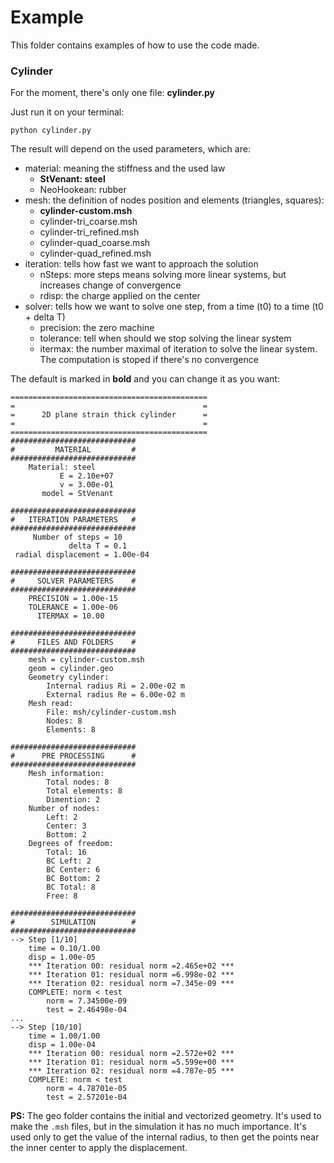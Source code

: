 # Example

This folder contains examples of how to use the code made.


### Cylinder

For the moment, there's only one file: **cylinder.py**

Just run it on your terminal:

```
python cylinder.py
```

The result will depend on the used parameters, which are:

* material: meaning the stiffness and the used law
    + **StVenant: steel**
    + NeoHookean: rubber
* mesh: the definition of nodes position and elements (triangles, squares):
    + **cylinder-custom.msh**
    + cylinder-tri_coarse.msh
    + cylinder-tri_refined.msh
    + cylinder-quad_coarse.msh
    + cylinder-quad_refined.msh
* iteration: tells how fast we want to approach the solution 
    + nSteps: more steps means solving more linear systems, but increases change of convergence
    + rdisp: the charge applied on the center
* solver: tells how we want to solve one step, from a time (t0) to a time (t0 + delta T)
    + precision: the zero machine
    + tolerance: tell when should we stop solving the linear system
    + itermax: the number maximal of iteration to solve the linear system. The computation is stoped if there's no convergence


The default is marked in **bold** and you can change it as you want:

```
============================================
=                                          =
=      2D plane strain thick cylinder      =
=                                          =
============================================
############################
#         MATERIAL         #
############################
    Material: steel
           E = 2.10e+07
           v = 3.00e-01
       model = StVenant

############################
#   ITERATION PARAMETERS   #
############################
     Number of steps = 10
             delta T = 0.1
 radial displacement = 1.00e-04

############################
#     SOLVER PARAMETERS    #
############################
    PRECISION = 1.00e-15
    TOLERANCE = 1.00e-06
      ITERMAX = 10.00

############################
#     FILES AND FOLDERS    #
############################
    mesh = cylinder-custom.msh
    geom = cylinder.geo
    Geometry cylinder:
        Internal radius Ri = 2.00e-02 m
        External radius Re = 6.00e-02 m
    Mesh read:
        File: msh/cylinder-custom.msh
        Nodes: 8
        Elements: 8

############################
#      PRE PROCESSING      #
############################
    Mesh information:
        Total nodes: 8
        Total elements: 8
        Dimention: 2
    Number of nodes:
        Left: 2
        Center: 3
        Bottom: 2
    Degrees of freedom:
        Total: 16
        BC Left: 2
        BC Center: 6
        BC Bottom: 2
        BC Total: 8
        Free: 8

############################
#        SIMULATION        #
############################
--> Step [1/10]
    time = 0.10/1.00
    disp = 1.00e-05
    *** Iteration 00: residual norm =2.465e+02 ***
    *** Iteration 01: residual norm =6.998e-02 ***
    *** Iteration 02: residual norm =7.345e-09 ***
    COMPLETE: norm < test
        norm = 7.34500e-09
        test = 2.46498e-04
...
--> Step [10/10]
    time = 1.00/1.00
    disp = 1.00e-04
    *** Iteration 00: residual norm =2.572e+02 ***
    *** Iteration 01: residual norm =5.599e+00 ***
    *** Iteration 02: residual norm =4.787e-05 ***
    COMPLETE: norm < test
        norm = 4.78701e-05
        test = 2.57201e-04
```


**PS:** The geo folder contains the initial and vectorized geometry. It's used to make the `.msh` files, but in the simulation it has no much importance.
It's used only to get the value of the internal radius, to then get the points near the inner center to apply the displacement.

